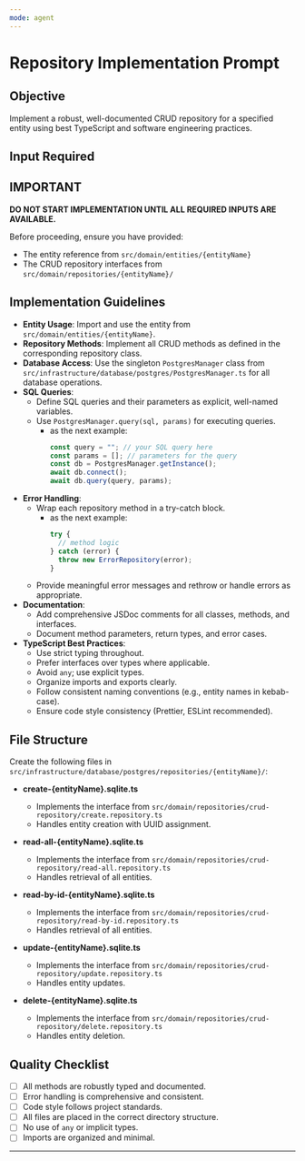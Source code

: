 ```yaml
---
mode: agent
---
```


# Repository Implementation Prompt

## Objective

Implement a robust, well-documented CRUD repository for a specified entity using best TypeScript and software engineering practices.

## Input Required

## IMPORTANT
**DO NOT START IMPLEMENTATION UNTIL ALL REQUIRED INPUTS ARE AVAILABLE.**

Before proceeding, ensure you have provided:

- The entity reference from `src/domain/entities/{entityName}`
- The CRUD repository interfaces from `src/domain/repositories/{entityName}/`

## Implementation Guidelines

- **Entity Usage**: Import and use the entity from `src/domain/entities/{entityName}`.
- **Repository Methods**: Implement all CRUD methods as defined in the corresponding repository class.
- **Database Access**: Use the singleton `PostgresManager` class from `src/infrastructure/database/postgres/PostgresManager.ts` for all database operations.
- **SQL Queries**:
  - Define SQL queries and their parameters as explicit, well-named variables.
  - Use `PostgresManager.query(sql, params)` for executing queries.
    - as the next example:
      ```typescript
      const query = ""; // your SQL query here
      const params = []; // parameters for the query
      const db = PostgresManager.getInstance();
      await db.connect();
      await db.query(query, params);
      ```
- **Error Handling**:
  - Wrap each repository method in a try-catch block.
    - as the next example:
      ```typescript
      try {
        // method logic
      } catch (error) {
        throw new ErrorRepository(error);
      }
      ```
  - Provide meaningful error messages and rethrow or handle errors as appropriate.
- **Documentation**:
  - Add comprehensive JSDoc comments for all classes, methods, and interfaces.
  - Document method parameters, return types, and error cases.
- **TypeScript Best Practices**:
  - Use strict typing throughout.
  - Prefer interfaces over types where applicable.
  - Avoid `any`; use explicit types.
  - Organize imports and exports clearly.
  - Follow consistent naming conventions (e.g., entity names in kebab-case).
  - Ensure code style consistency (Prettier, ESLint recommended).

## File Structure

Create the following files in `src/infrastructure/database/postgres/repositories/{entityName}/`:

- **create-{entityName}.sqlite.ts**

  - Implements the interface from `src/domain/repositories/crud-repository/create.repository.ts`
  - Handles entity creation with UUID assignment.

- **read-all-{entityName}.sqlite.ts**

  - Implements the interface from `src/domain/repositories/crud-repository/read-all.repository.ts`
  - Handles retrieval of all entities.

- **read-by-id-{entityName}.sqlite.ts**

  - Implements the interface from `src/domain/repositories/crud-repository/read-by-id.repository.ts`
  - Handles retrieval of all entities.

- **update-{entityName}.sqlite.ts**

  - Implements the interface from `src/domain/repositories/crud-repository/update.repository.ts`
  - Handles entity updates.

- **delete-{entityName}.sqlite.ts**
  - Implements the interface from `src/domain/repositories/crud-repository/delete.repository.ts`
  - Handles entity deletion.

## Quality Checklist

- [ ] All methods are robustly typed and documented.
- [ ] Error handling is comprehensive and consistent.
- [ ] Code style follows project standards.
- [ ] All files are placed in the correct directory structure.
- [ ] No use of `any` or implicit types.
- [ ] Imports are organized and minimal.

---
